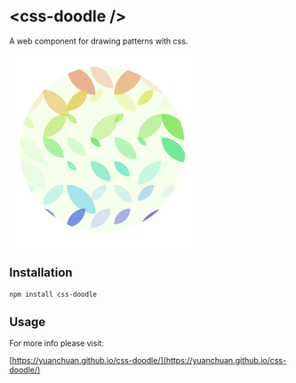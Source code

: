 # &lt;css-doodle /&gt;

A web component for drawing patterns with css.

![screenshot](screenshot/sample.png)


## Installation

```bash
npm install css-doodle
```


## Usage

For more info please visit:

[https://yuanchuan.github.io/css-doodle/](https://yuanchuan.github.io/css-doodle/)
